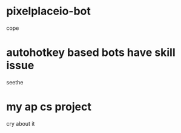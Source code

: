 # pixelplaceio-bot
cope

# autohotkey based bots have skill issue
seethe

# my ap cs project
cry about it

